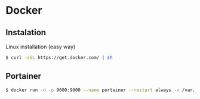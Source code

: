 # Docker

## Instalation

Linux installation (easy way)

```sh
$ curl -sSL https://get.docker.com/ | sh
```

## Portainer

```sh
$ docker run -d -p 9000:9000 --name portainer --restart always -v /var/run/docker.sock:/var/run/docker.sock -v /home/ramuspedro/Desenvolvimento/Portainer/data:/data portainer/portainer
```
